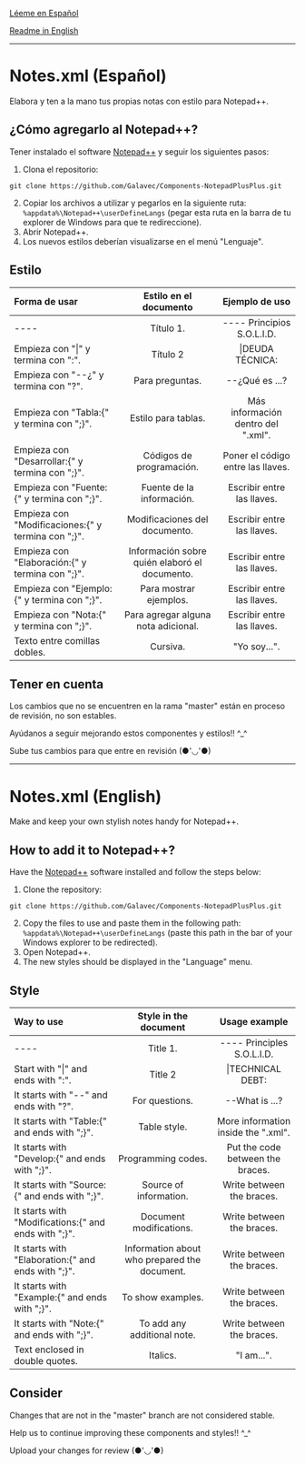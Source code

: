 [Léeme en Español](#notesxml-español)

[Readme in English](#notesxml-english)

---
# Notes.xml (Español)
Elabora y ten a la mano tus propias notas con estilo para Notepad++.

## ¿Cómo agregarlo al Notepad++?

Tener instalado el software [Notepad++](https://notepad-plus-plus.org/downloads/) y seguir los siguientes pasos:
1) Clona el repositorio:
```
git clone https://github.com/Galavec/Components-NotepadPlusPlus.git
```
2) Copiar los archivos a utilizar y pegarlos en la siguiente ruta: ``` %appdata%\Notepad++\userDefineLangs ``` (pegar esta ruta en la barra de tu explorer de Windows para que te redireccione).
3) Abrir Notepad++.
4) Los nuevos estilos deberían visualizarse en el menú "Lenguaje".

## Estilo

| Forma de usar | Estilo en el documento | Ejemplo de uso |
|:--------------|:-------------:|:-------------:|
| ----  | Título 1. | ---- Principios S.O.L.I.D. |
| Empieza con "\|" y termina con ":". | Título 2 | \|DEUDA TÉCNICA: |
| Empieza con "--¿" y termina con "?". | Para preguntas. | --¿Qué es ...? |
| Empieza con "Tabla:{" y termina con ";}". | Estilo para tablas. | Más información dentro del ".xml". |
| Empieza con "Desarrollar:{" y termina con ";}". | Códigos de programación. | Poner el código entre las llaves. |
| Empieza con "Fuente:{" y termina con ";}". | Fuente de la información. | Escribir entre las llaves. |
| Empieza con "Modificaciones:{" y termina con ";}". | Modificaciones del documento. | Escribir entre las llaves. |
| Empieza con "Elaboración:{" y termina con ";}". | Información sobre quién elaboró el documento. | Escribir entre las llaves. |
| Empieza con "Ejemplo:{" y termina con ";}". | Para mostrar ejemplos. | Escribir entre las llaves. |
| Empieza con "Nota:{" y termina con ";}". | Para agregar alguna nota adicional. | Escribir entre las llaves. |
| Texto entre comillas dobles. | Cursiva. | "Yo soy...". |


## Tener en cuenta

Los cambios que no se encuentren en la rama "master" están en proceso de revisión, no son estables.

Ayúdanos a seguir mejorando estos componentes y estilos!! ^_^

Sube tus cambios para que entre en revisión (●'◡'●)

---

# Notes.xml (English)
Make and keep your own stylish notes handy for Notepad++.

## How to add it to Notepad++?

Have the [Notepad++](https://notepad-plus-plus.org/downloads/) software installed and follow the steps below:
1) Clone the repository:
```
git clone https://github.com/Galavec/Components-NotepadPlusPlus.git
```
2) Copy the files to use and paste them in the following path: ``` %appdata%\Notepad++\userDefineLangs ``` (paste this path in the bar of your Windows explorer to be redirected).
3) Open Notepad++.
4) The new styles should be displayed in the "Language" menu.

## Style

| Way to use | Style in the document | Usage example |
|:--------------|:-------------:|:-------------:|
| ---- | Title 1. | ---- Principles S.O.L.I.D. |
| Start with "\|" and ends with ":". | Title 2 | \|TECHNICAL DEBT: |
| It starts with "--" and ends with "?". | For questions. | --What is ...? |
| It starts with "Table:{" and ends with ";}". | Table style. | More information inside the ".xml". |
| It starts with "Develop:{" and ends with ";}". | Programming codes. | Put the code between the braces. |
| It starts with "Source:{" and ends with ";}". | Source of information. | Write between the braces. |
| It starts with "Modifications:{" and ends with ";}". | Document modifications. | Write between the braces. |
| It starts with "Elaboration:{" and ends with ";}". | Information about who prepared the document. | Write between the braces. |
| It starts with "Example:{" and ends with ";}". | To show examples. | Write between the braces. |
| It starts with "Note:{" and ends with ";}". | To add any additional note. | Write between the braces. |
| Text enclosed in double quotes. | Italics. | "I am...". |

## Consider

Changes that are not in the "master" branch are not considered stable.

Help us to continue improving these components and styles!! ^_^

Upload your changes for review (●'◡'●)
